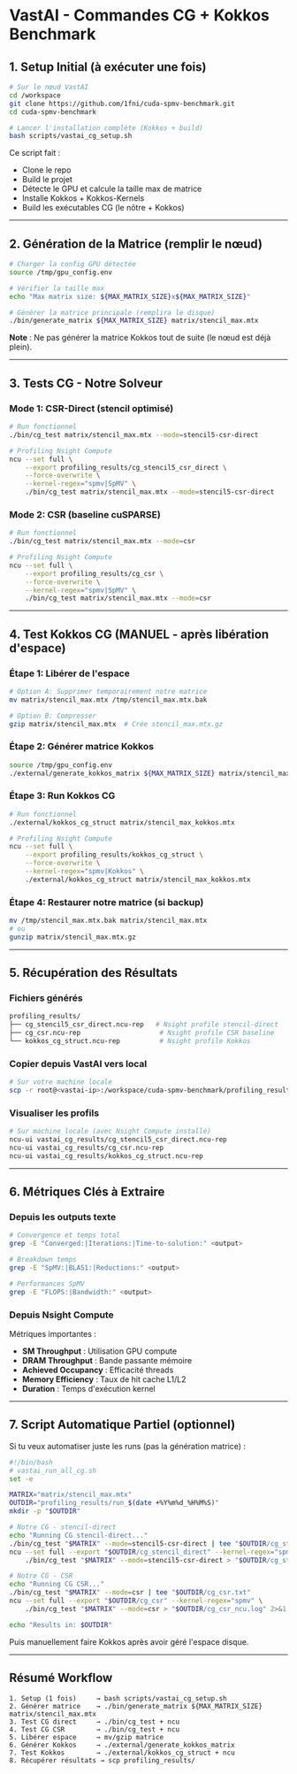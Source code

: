 # VastAI - Commandes CG + Kokkos Benchmark

## 1. Setup Initial (à exécuter une fois)

```bash
# Sur le nœud VastAI
cd /workspace
git clone https://github.com/1fni/cuda-spmv-benchmark.git
cd cuda-spmv-benchmark

# Lancer l'installation complète (Kokkos + build)
bash scripts/vastai_cg_setup.sh
```

Ce script fait :
- Clone le repo
- Build le projet
- Détecte le GPU et calcule la taille max de matrice
- Installe Kokkos + Kokkos-Kernels
- Build les exécutables CG (le nôtre + Kokkos)

---

## 2. Génération de la Matrice (remplir le nœud)

```bash
# Charger la config GPU détectée
source /tmp/gpu_config.env

# Vérifier la taille max
echo "Max matrix size: ${MAX_MATRIX_SIZE}x${MAX_MATRIX_SIZE}"

# Générer la matrice principale (remplira le disque)
./bin/generate_matrix ${MAX_MATRIX_SIZE} matrix/stencil_max.mtx
```

**Note** : Ne pas générer la matrice Kokkos tout de suite (le nœud est déjà plein).

---

## 3. Tests CG - Notre Solveur

### Mode 1: CSR-Direct (stencil optimisé)

```bash
# Run fonctionnel
./bin/cg_test matrix/stencil_max.mtx --mode=stencil5-csr-direct

# Profiling Nsight Compute
ncu --set full \
    --export profiling_results/cg_stencil5_csr_direct \
    --force-overwrite \
    --kernel-regex="spmv|SpMV" \
    ./bin/cg_test matrix/stencil_max.mtx --mode=stencil5-csr-direct
```

### Mode 2: CSR (baseline cuSPARSE)

```bash
# Run fonctionnel
./bin/cg_test matrix/stencil_max.mtx --mode=csr

# Profiling Nsight Compute
ncu --set full \
    --export profiling_results/cg_csr \
    --force-overwrite \
    --kernel-regex="spmv|SpMV" \
    ./bin/cg_test matrix/stencil_max.mtx --mode=csr
```

---

## 4. Test Kokkos CG (MANUEL - après libération d'espace)

### Étape 1: Libérer de l'espace

```bash
# Option A: Supprimer temporairement notre matrice
mv matrix/stencil_max.mtx /tmp/stencil_max.mtx.bak

# Option B: Compresser
gzip matrix/stencil_max.mtx  # Crée stencil_max.mtx.gz
```

### Étape 2: Générer matrice Kokkos

```bash
source /tmp/gpu_config.env
./external/generate_kokkos_matrix ${MAX_MATRIX_SIZE} matrix/stencil_max_kokkos.mtx
```

### Étape 3: Run Kokkos CG

```bash
# Run fonctionnel
./external/kokkos_cg_struct matrix/stencil_max_kokkos.mtx

# Profiling Nsight Compute
ncu --set full \
    --export profiling_results/kokkos_cg_struct \
    --force-overwrite \
    --kernel-regex="spmv|Kokkos" \
    ./external/kokkos_cg_struct matrix/stencil_max_kokkos.mtx
```

### Étape 4: Restaurer notre matrice (si backup)

```bash
mv /tmp/stencil_max.mtx.bak matrix/stencil_max.mtx
# ou
gunzip matrix/stencil_max.mtx.gz
```

---

## 5. Récupération des Résultats

### Fichiers générés

```bash
profiling_results/
├── cg_stencil5_csr_direct.ncu-rep   # Nsight profile stencil-direct
├── cg_csr.ncu-rep                    # Nsight profile CSR baseline
└── kokkos_cg_struct.ncu-rep          # Nsight profile Kokkos
```

### Copier depuis VastAI vers local

```bash
# Sur votre machine locale
scp -r root@<vastai-ip>:/workspace/cuda-spmv-benchmark/profiling_results ./vastai_cg_results/
```

### Visualiser les profils

```bash
# Sur machine locale (avec Nsight Compute installé)
ncu-ui vastai_cg_results/cg_stencil5_csr_direct.ncu-rep
ncu-ui vastai_cg_results/cg_csr.ncu-rep
ncu-ui vastai_cg_results/kokkos_cg_struct.ncu-rep
```

---

## 6. Métriques Clés à Extraire

### Depuis les outputs texte

```bash
# Convergence et temps total
grep -E "Converged:|Iterations:|Time-to-solution:" <output>

# Breakdown temps
grep -E "SpMV:|BLAS1:|Reductions:" <output>

# Performances SpMV
grep -E "FLOPS:|Bandwidth:" <output>
```

### Depuis Nsight Compute

Métriques importantes :
- **SM Throughput** : Utilisation GPU compute
- **DRAM Throughput** : Bande passante mémoire
- **Achieved Occupancy** : Efficacité threads
- **Memory Efficiency** : Taux de hit cache L1/L2
- **Duration** : Temps d'exécution kernel

---

## 7. Script Automatique Partiel (optionnel)

Si tu veux automatiser juste les runs (pas la génération matrice) :

```bash
#!/bin/bash
# vastai_run_all_cg.sh
set -e

MATRIX="matrix/stencil_max.mtx"
OUTDIR="profiling_results/run_$(date +%Y%m%d_%H%M%S)"
mkdir -p "$OUTDIR"

# Notre CG - stencil-direct
echo "Running CG stencil-direct..."
./bin/cg_test "$MATRIX" --mode=stencil5-csr-direct | tee "$OUTDIR/cg_stencil_direct.txt"
ncu --set full --export "$OUTDIR/cg_stencil_direct" --kernel-regex="spmv" \
    ./bin/cg_test "$MATRIX" --mode=stencil5-csr-direct > "$OUTDIR/cg_stencil_direct_ncu.log" 2>&1

# Notre CG - CSR
echo "Running CG CSR..."
./bin/cg_test "$MATRIX" --mode=csr | tee "$OUTDIR/cg_csr.txt"
ncu --set full --export "$OUTDIR/cg_csr" --kernel-regex="spmv" \
    ./bin/cg_test "$MATRIX" --mode=csr > "$OUTDIR/cg_csr_ncu.log" 2>&1

echo "Results in: $OUTDIR"
```

Puis manuellement faire Kokkos après avoir géré l'espace disque.

---

## Résumé Workflow

```
1. Setup (1 fois)     → bash scripts/vastai_cg_setup.sh
2. Générer matrice    → ./bin/generate_matrix ${MAX_MATRIX_SIZE} matrix/stencil_max.mtx
3. Test CG direct     → ./bin/cg_test + ncu
4. Test CG CSR        → ./bin/cg_test + ncu
5. Libérer espace     → mv/gzip matrice
6. Générer Kokkos     → ./external/generate_kokkos_matrix
7. Test Kokkos        → ./external/kokkos_cg_struct + ncu
8. Récupérer résultats → scp profiling_results/
```
